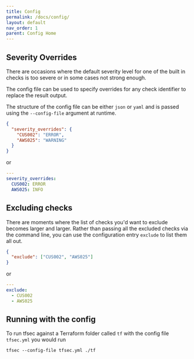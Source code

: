```yaml
---
title: Config
permalink: /docs/config/
layout: default
nav_order: 1
parent: Config Home
---
```


## Severity Overrides

There are occasions where the default severity level for one of the built in checks is too severe or in some cases not strong enough. 

The config file can be used to specify overrides for any check identifier to replace the result output.

The structure of the config file can be either `json` or `yaml` and is passed using the `--config-file` argument at runtime.

```json
{
  "severity_overrides": {
    "CUS002": "ERROR",
    "AWS025": "WARNING"
  }
}
``` 

or 

```yaml
---
severity_overrides:
  CUS002: ERROR
  AWS025: INFO
```

## Excluding checks

There are moments where the list of checks you'd want to exclude becomes larger and larger.
Rather than passing all the excluded checks via the command line, you can use the configuration
entry `exclude` to list them all out. 

```json
{
  "exclude": ["CUS002", "AWS025"]
}
``` 

or 

```yaml
---
exclude:
  - CUS002
  - AWS025
```

## Running with the config

To run tfsec against a Terraform folder called `tf` with the config file `tfsec.yml` you would run 

```
tfsec --config-file tfsec.yml ./tf
```
